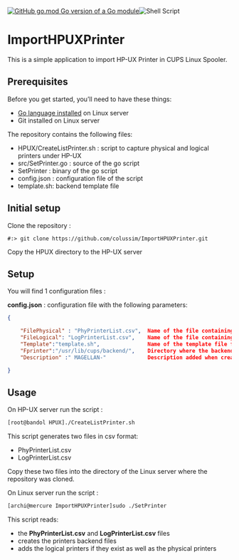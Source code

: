 [![GitHub go.mod Go version of a Go module](https://img.shields.io/github/go-mod/go-version/gomods/athens.svg)](https://github.com/gomods/athens)![Shell Script](https://img.shields.io/badge/shell_script-%23121011.svg?style=for-the-badge&logo=gnu-bash&logoColor=white)


# ImportHPUXPrinter
This is a simple application to import HP-UX Printer in CUPS Linux Spooler.

## Prerequisites

Before you get started, you’ll need to have these things:

* [Go language installed](https://go.dev/) on Linux server
* Git installed on Linux server

The repository contains the following files:
* HPUX/CreateListPrinter.sh : script to capture physical and logical printers under HP-UX 
* src/SetPrinter.go : source of the go script
* SetPrinter : binary of the go script
* config.json : configuration file of the script
* template.sh: backend template file

## Initial setup

Clone the repository :

```
#:> git clone https://github.com/colussim/ImportHPUXPrinter.git
```

Copy the HPUX directory to the HP-UX server

## Setup

You will find 1 configuration files :

**config.json** : configuration file with the following parameters:
```json
{

    "FilePhysical" : "PhyPrinterList.csv",  Name of the file containing the names and ip addresses of the physical printers
    "FileLogical": "LogPrinterList.csv",    Name of the file containing the names of the logical printers
    "Template":"template.sh",               Name of the template file for the definition of the backends
    "Fprinter":"/usr/lib/cups/backend/",    Directory where the backends are stored
    "Description" :" MAGELLAN-"             Description added when creating the printer 

}
```

## Usage

On HP-UX server run the script :
```bash
[root@bandol HPUX]./CreateListPrinter.sh
```
This script generates two files in csv format:
* PhyPrinterList.csv
* LogPrinterList.csv
    
Copy these two files into the directory of the Linux server where the repository was cloned.

On Linux server run the script :
```bash
[archi@mercure ImportHPUXPrinter]sudo ./SetPrinter
```
This script reads: 
- the **PhyPrinterList.csv** and **LogPrinterList.csv** files 
- creates the printers backend files 
- adds the logical printers if they exist as well as the physical printers
